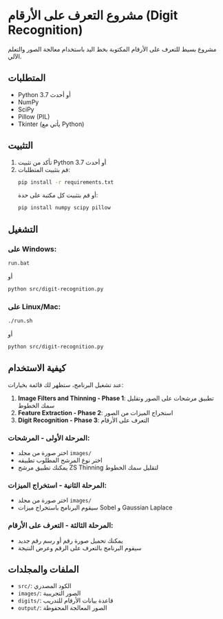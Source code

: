 # مشروع التعرف على الأرقام (Digit Recognition)

مشروع بسيط للتعرف على الأرقام المكتوبة بخط اليد باستخدام معالجة الصور والتعلم الآلي.

## المتطلبات

- Python 3.7 أو أحدث
- NumPy
- SciPy
- Pillow (PIL)
- Tkinter (يأتي مع Python)

## التثبيت

1. تأكد من تثبيت Python 3.7 أو أحدث
2. قم بتثبيت المتطلبات:
   ```bash
   pip install -r requirements.txt
   ```
   أو قم بتثبيت كل مكتبة على حدة:
   ```bash
   pip install numpy scipy pillow
   ```

## التشغيل

### على Windows:
```bash
run.bat
```
أو
```bash
python src/digit-recognition.py
```

### على Linux/Mac:
```bash
./run.sh
```
أو
```bash
python src/digit-recognition.py
```

## كيفية الاستخدام

عند تشغيل البرنامج، ستظهر لك قائمة بخيارات:

1. **Image Filters and Thinning - Phase 1**: تطبيق مرشحات على الصور وتقليل سمك الخطوط
2. **Feature Extraction - Phase 2**: استخراج الميزات من الصور
3. **Digit Recognition - Phase 3**: التعرف على الأرقام

### المرحلة الأولى - المرشحات:
- اختر صورة من مجلد `images/`
- اختر نوع المرشح المطلوب تطبيقه
- يمكنك تطبيق مرشح ZS Thinning لتقليل سمك الخطوط

### المرحلة الثانية - استخراج الميزات:
- اختر صورة من مجلد `images/`
- سيقوم البرنامج باستخراج ميزات Sobel و Gaussian Laplace

### المرحلة الثالثة - التعرف على الأرقام:
- يمكنك تحميل صورة رقم أو رسم رقم جديد
- سيقوم البرنامج بالتعرف على الرقم وعرض النتيجة

## الملفات والمجلدات

- `src/`: الكود المصدري
- `images/`: الصور التجريبية
- `digits/`: قاعدة بيانات الأرقام للتدريب
- `output/`: الصور المعالجة المحفوظة
